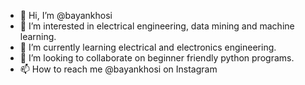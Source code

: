 - 👋 Hi, I’m @bayankhosi
- 👀 I’m interested in electrical engineering, data mining and machine learning.
- 🌱 I’m currently learning electrical and electronics engineering.
- 💞️ I’m looking to collaborate on beginner friendly python programs.
- 📫 How to reach me @bayankhosi on Instagram

<!---
bayankhosi/bayankhosi is a ✨ special ✨ repository because its `README.md` (this file) appears on your GitHub profile.
You can click the Preview link to take a look at your changes.
--->
